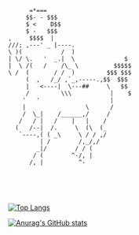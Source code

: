   ```  
        =*===                                                                  
       $$- - $$$
       $ <    D$$
       $ -   $$$
 ,     $$$$  |
///; ,---' _ |----.
 \ )(           /  )
 | \/ \.   '  _.|  \              $
 |  \ /(   /    /\_ \          $$$$$
  \ /  (       / /  )         $$$ $$$
       (  ,   /_/ ,`_,-----.,$$  $$$
       |   <----|  \---##     \   $$
       /         \\\           |    $
      '   '                    |
      |                 \      /
      /  \_|    /______,/     /
     /   / |   /    |   |    /
    (   /--|  /.     \  (\  (_
     `----,( ( _\     \ / / ,/
           | /        /,_/,/
          _|/        / / (
         / (        ^-/, |
        /, |          ^-   
  
  
 ```
<br>
<br>

  
  [![Top Langs](https://github-readme-stats.vercel.app/api/top-langs/?username=nahuedev&show_icons=true&theme=dracula&layout=compact)](https://github.com/anuraghazra/github-readme-stats)
  
[![Anurag's GitHub stats](https://github-readme-stats.vercel.app/api?username=nahuedev&show_icons=true&theme=dracula)](https://github.com/anuraghazra/github-readme-stats)


 
 
 
 
 
 
 
 

